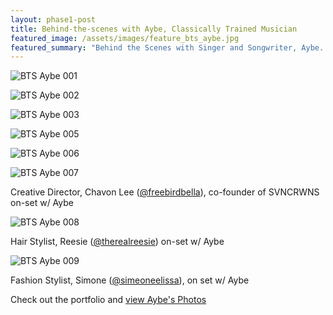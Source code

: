 ```yaml
---
layout: phase1-post
title: Behind-the-scenes with Aybe, Classically Trained Musician
featured_image: /assets/images/feature_bts_aybe.jpg
featured_summary: "Behind the Scenes with Singer and Songwriter, Aybe.  Meet the glam squad behind this 2-look photoshoot and also check out some of the photos that weren't included in our final selection"
---
```

![BTS Aybe 001](/assets/images/post_aybe_1.jpg)

![BTS Aybe 002](/assets/images/post_aybe_2.jpg)

![BTS Aybe 003](/assets/images/post_aybe_3.jpg)

![BTS Aybe 005](/assets/images/post_aybe_5.jpg)

![BTS Aybe 006](/assets/images/post_aybe_6.jpg)

![BTS Aybe 007](/assets/images/post_aybe_7.jpg)

Creative Director, Chavon Lee (<a href="www.instagram.com/freebirdbella">@freebirdbella</a>), co-founder of SVNCRWNS on-set w/ Aybe

![BTS Aybe 008](/assets/images/post_aybe_8.jpg)

Hair Stylist, Reesie (<a href="www.instagram.com/therealreesie">@therealreesie</a>) on-set w/ Aybe

![BTS Aybe 009](/assets/images/post_aybe_9.jpg)

Fashion Stylist, Simone (<a href="www.instagram.com/simeoneelissa">@simeoneelissa</a>), on set w/ Aybe

Check out the portfolio and [view Aybe's Photos](/catalog/aybe-music/)
